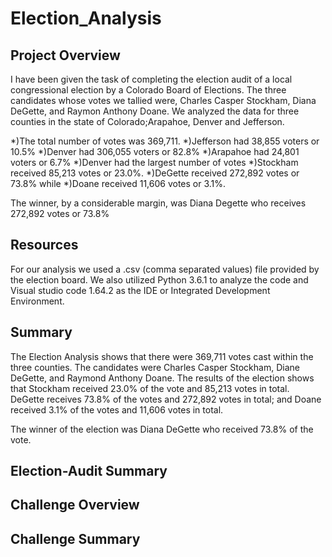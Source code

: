 # Election_Analysis

## Project Overview
I have been given the task of completing the election audit of a local congressional election by a Colorado Board of Elections. The three candidates whose votes we tallied were, Charles Casper Stockham, Diana DeGette, and Raymon Anthony Doane. We analyzed the data for three counties in the state of Colorado;Arapahoe, Denver and Jefferson.

  *)The total number of votes was 369,711. 
  *)Jefferson had 38,855 voters or 10.5%
  *)Denver had 306,055 voters or 82.8%
  *)Arapahoe had 24,801 voters or 6.7% 
  *)Denver had the largest number of votes
  *)Stockham received 85,213 votes or 23.0%. 
  *)DeGette received 272,892 votes or 73.8% while
  *)Doane received 11,606 votes or 3.1%.
  
 The winner, by a considerable margin, was Diana Degette who receives 272,892 votes or 73.8%

## Resources
For our analysis we used a .csv (comma separated values) file provided by the election board. We also utilized Python 3.6.1 to analyze the code and Visual studio code 1.64.2 as the IDE or Integrated Development Environment. 

## Summary
The Election Analysis shows that there were 369,711 votes cast within the three counties. The candidates were Charles Casper Stockham, Diane DeGette, and Raymond Anthony Doane. 
The results of the election shows that Stockham received 23.0% of the vote and 85,213 votes in total. DeGette receives 73.8% of the votes and 272,892 votes in total; and Doane received 3.1% of the votes and 11,606 votes in total.

The winner of the election was Diana DeGette who received 73.8% of the vote.


## Election-Audit Summary


## Challenge Overview

## Challenge Summary
